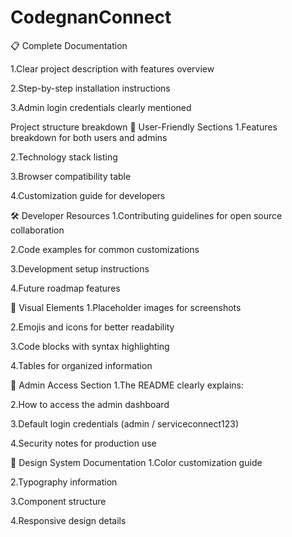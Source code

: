 # CodegnanConnect

📋 Complete Documentation

1.Clear project description with features overview

2.Step-by-step installation instructions

3.Admin login credentials clearly mentioned



Project structure breakdown
🎯 User-Friendly Sections
1.Features breakdown for both users and admins

2.Technology stack listing

3.Browser compatibility table

4.Customization guide for developers



🛠️ Developer Resources
1.Contributing guidelines for open source collaboration

2.Code examples for common customizations

3.Development setup instructions

4.Future roadmap features




📱 Visual Elements
1.Placeholder images for screenshots

2.Emojis and icons for better readability

3.Code blocks with syntax highlighting

4.Tables for organized information



🔐 Admin Access Section
1.The README clearly explains:

2.How to access the admin dashboard

3.Default login credentials (admin / serviceconnect123)

4.Security notes for production use



🎨 Design System Documentation
1.Color customization guide

2.Typography information

3.Component structure

4.Responsive design details
